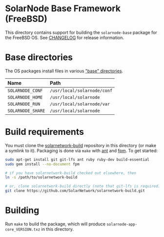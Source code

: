 # SolarNode Base Framework (FreeBSD)

This directory contains support for building the `solarnode-base` package for the FreeBSD OS.
See [CHANGELOG](./CHANGELOG.md) for release information.

# Base directories

The OS packages install files in various ["base" directories][base-dirs].

| Name              | Path |
|:------------------|:------------|
| `SOLARNODE_CONF`  | `/usr/local/solarnode/conf` |
| `SOLARNODE_HOME`  | `/usr/local/solarnode` |
| `SOLARNODE_RUN`   | `/usr/local/solarnode/var` |
| `SOLARNODE_SHARE` | `/usr/local/solarnode` |

# Build requirements

You must clone the [solarnetwork-build][sn-build] repository in this directory (or make a symlink
to it). Packaging is done via `make` with [ant][ant] and [fpm][fpm]. To get started:

```sh
sudo apt-get install git git-lfs ant ruby ruby-dev build-essential
sudo gem install --no-document fpm

# if you have solarnetwork-build checked out elsewhere, then
ln -s /path/to/solarnetwork-build

# or, clone solarnetwork-build directly (note that git-lfs is required)
git clone https://github.com/SolarNetwork/solarnetwork-build.git
```

# Building

Run `make` to build the package, which will produce `solarnode-app-core_VERSION.txz` in
this directory.

[ant]: https://ant.apache.org/
[base-dirs]: ../README.md#base-directories
[fpm]: https://github.com/jordansissel/fpm
[sn-build]: https://github.com/SolarNetwork/solarnetwork-build/
